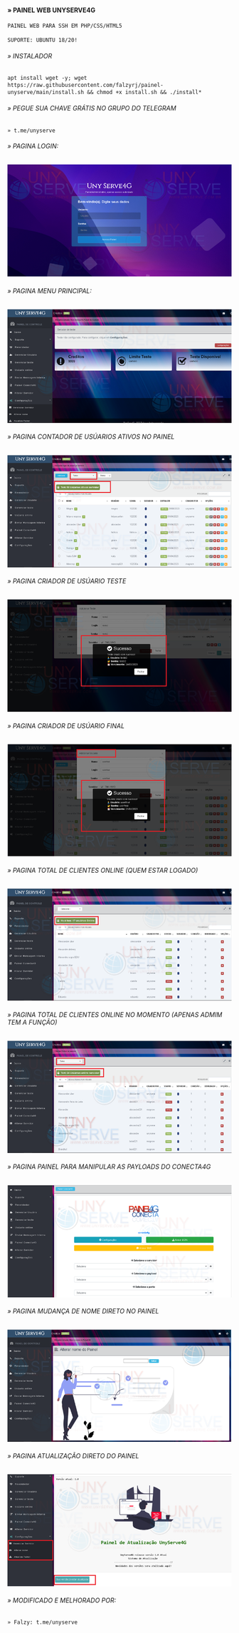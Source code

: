 #### » PAINEL WEB UNYSERVE4G 
``` 
PAINEL WEB PARA SSH EM PHP/CSS/HTML5

SUPORTE: UBUNTU 18/20!
```

###### » INSTALADOR
```
apt install wget -y; wget https://raw.githubusercontent.com/falzyrj/painel-unyserve/main/install.sh && chmod +x install.sh && ./install*
```
###### » PEGUE SUA CHAVE GRÁTIS NO GRUPO DO TELEGRAM
```
» t.me/unyserve
```

###### » PAGINA LOGIN:
![01](https://raw.githubusercontent.com/falzyrj/img/main/desk1.png)
###### » PAGINA MENU PRINCIPAL:
![02](https://raw.githubusercontent.com/falzyrj/img/main/desk2.png)
###### » PAGINA CONTADOR DE USÚARIOS ATIVOS NO PAINEL
![03](https://raw.githubusercontent.com/falzyrj/img/main/desk3.png)
###### » PAGINA CRIADOR DE USÚARIO TESTE
![04](https://raw.githubusercontent.com/falzyrj/img/main/desk4.png)
###### » PAGINA CRIADOR DE USÚARIO FINAL
![05](https://raw.githubusercontent.com/falzyrj/img/main/desk5.png)
###### » PAGINA TOTAL DE CLIENTES ONLINE (QUEM ESTAR LOGADO)
![06](https://raw.githubusercontent.com/falzyrj/img/main/desk6.png)
###### » PAGINA TOTAL DE CLIENTES ONLINE NO MOMENTO (APENAS ADMIM TEM A FUNÇÃO)
![07](https://raw.githubusercontent.com/falzyrj/img/main/desk7.png)
###### » PAGINA PAINEL PARA MANIPULAR AS PAYLOADS DO CONECTA4G
![08](https://raw.githubusercontent.com/falzyrj/img/main/desk8.png)
###### » PAGINA MUDANÇA DE NOME DIRETO NO PAINEL
![09](https://raw.githubusercontent.com/falzyrj/img/main/desk9.png)
###### » PAGINA ATUALIZAÇÃO DIRETO DO PAINEL
![10](https://raw.githubusercontent.com/falzyrj/img/main/desk10.png)

###### » MODIFICADO E MELHORADO POR:
```
» Falzy: t.me/unyserve
```